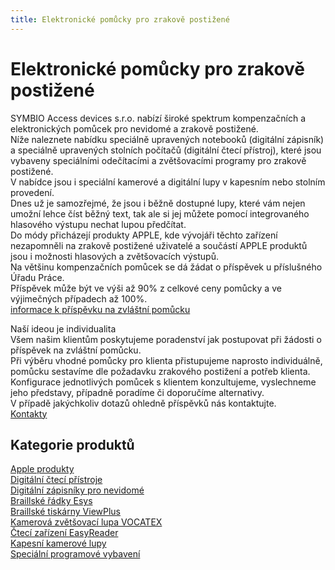 ```yaml
---
title: Elektronické pomůcky pro zrakově postižené
---
```

# Elektronické pomůcky pro zrakově postižené

SYMBIO Access devices s.r.o. nabízí široké spektrum kompenzačních a elektronických pomůcek pro nevidomé a zrakově postižené.  
Níže naleznete nabídku speciálně upravených notebooků (digitální zápisník) a speciálně upravených stolních počítačů (digitální čtecí přístroj), které jsou vybaveny speciálními odečítacími a zvětšovacími programy pro zrakově postižené.  
V nabídce jsou i speciální kamerové a digitální lupy v kapesním nebo stolním provedení.  
Dnes už je samozřejmé, že jsou i běžně dostupné lupy, které vám nejen umožní lehce číst běžný text, tak ale si jej můžete pomocí integrovaného hlasového výstupu nechat lupou předčítat.  
Do módy přicházejí produkty APPLE, kde vývojáři těchto zařízení nezapomněli na zrakově postižené uživatelé a součástí APPLE produktů jsou i možnosti hlasových a zvětšovacích výstupů.  
Na většinu kompenzačních pomůcek se dá žádat o příspěvek u příslušného Úřadu Práce.  
Příspěvek může být ve výši až 90% z celkové ceny pomůcky a ve výjimečných případech až 100%.  
[informace k příspěvku na zvláštní pomůcku](/clanky/informace-k-prispevku-na-zvlastni-pomucku/)  
  
Naší ideou je individualita  
Všem našim klientům poskytujeme poradenství jak postupovat při žádosti o příspěvek na zvláštní pomůcku.  
Při výběru vhodné pomůcky pro klienta přistupujeme naprosto individuálně, pomůcku sestavíme dle požadavku zrakového postižení a potřeb klienta.  
Konfigurace jednotlivých pomůcek s klientem konzultujeme, vyslechneme jeho představy, případně poradíme či doporučíme alternativy.  
V případě jakýchkoliv dotazů ohledně příspěvků nás kontaktujte.  
[Kontakty](/clanky/kontakty/)    
  

## Kategorie produktů

  
[Apple produkty](/clanky/apple-produkty/)  
[Digitální čtecí přístroje](/clanky/digitalni-cteci-pristroje/)  
[Digitální zápisníky pro nevidomé](/clanky/digitalni-zapisniky-pro-nevidome/)  
[Braillské řádky Esys](/clanky/braillske-radky-esys/)  
[Braillské tiskárny ViewPlus](/clanky/braillske-tiskarny-viewplus/)  
[Kamerová zvětšovací lupa VOCATEX](/clanky/kamerova-zvetsovaci-lupa-vocatex/)  
[Čtecí zařízení EasyReader](/clanky/cteci-zarizeni-easyreader/)  
[Kapesní kamerové lupy](/clanky/kapesni-kamerove-lupy/)  
[Speciální programové vybavení](/clanky/specialni-programove-vybaveni/)